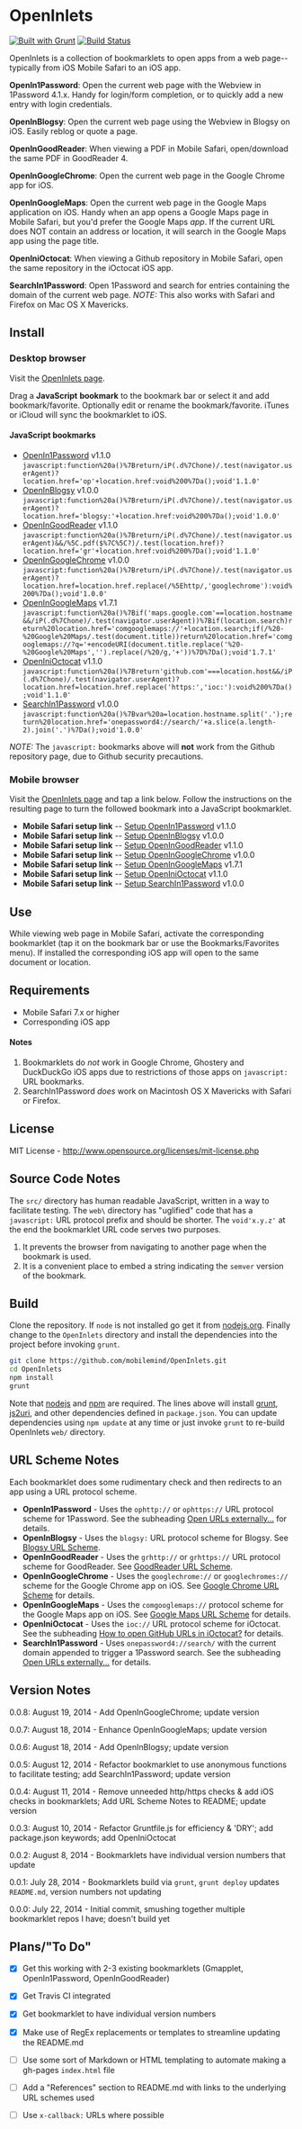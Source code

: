 # OpenInlets

[![Built with Grunt](https://cdn.gruntjs.com/builtwith.png)](http://gruntjs.com/)
[![Build Status](https://secure.travis-ci.org/mobilemind/OpenInlets.png?branch=master)](http://travis-ci.org/mobilemind/OpenInlets)

OpenInlets is a collection of bookmarklets to open apps from a web page-- typically from iOS Mobile
Safari to an iOS app.

__OpenIn1Password__: Open the current web page with the Webview in 1Password 4.1.x. Handy for
login/form completion, or to quickly add a new entry with login credentials.

__OpenInBlogsy__: Open the current web page using the Webview in Blogsy on iOS. Easily reblog or
quote a page.

__OpenInGoodReader__: When viewing a PDF in Mobile Safari, open/download the same PDF in
GoodReader 4.

__OpenInGoogleChrome__: Open the current web page in the Google Chrome app for iOS.

__OpenInGoogleMaps__: Open the current web page in the Google Maps application on iOS. Handy
when an app opens a Google Maps page in Mobile Safari, but you'd prefer the Google Maps _app_.
If the current URL does NOT contain an address or location, it will search in the Google Maps app
using the page title.

__OpenIniOctocat__: When viewing a Github repository in Mobile Safari, open the same repository in the
iOctocat iOS app.

__SearchIn1Password__: Open 1Password and search for entries containing the domain of the current
web page.
_NOTE:_ This also works with Safari and Firefox on Mac OS X Mavericks.


## Install
### Desktop browser
Visit the [OpenInlets page].

Drag a __JavaScript__ __bookmark__ to the bookmark bar or select it and add bookmark/favorite. Optionally
edit or rename the bookmark/favorite. iTunes or iCloud will sync the bookmarklet to iOS.

#### JavaScript bookmarks
+ [OpenIn1Password] v1.1.0 `javascript:function%20a()%7Breturn/iP(.d%7Chone)/.test(navigator.userAgent)?location.href='op'+location.href:void%200%7Da();void'1.1.0'`
+ [OpenInBlogsy] v1.0.0 `javascript:function%20a()%7Breturn/iP(.d%7Chone)/.test(navigator.userAgent)?location.href='blogsy:'+location.href:void%200%7Da();void'1.0.0'`
+ [OpenInGoodReader] v1.1.0 `javascript:function%20a()%7Breturn/iP(.d%7Chone)/.test(navigator.userAgent)&&/%5C.pdf($%7C%5C?)/.test(location.href)?location.href='gr'+location.href:void%200%7Da();void'1.1.0'`
+ [OpenInGoogleChrome] v1.0.0 `javascript:function%20a()%7Breturn/iP(.d%7Chone)/.test(navigator.userAgent)?location.href=location.href.replace(/%5Ehttp/,'googlechrome'):void%200%7Da();void'1.0.0'`
+ [OpenInGoogleMaps] v1.7.1 `javascript:function%20a()%7Bif('maps.google.com'==location.hostname&&/iP(.d%7Chone)/.test(navigator.userAgent))%7Bif(location.search)return%20location.href='comgooglemaps://'+location.search;if(/%20-%20Google%20Maps/.test(document.title))return%20location.href='comgooglemaps://?q='+encodeURI(document.title.replace('%20-%20Google%20Maps','').replace(/%20/g,'+'))%7D%7Da();void'1.7.1'`
+ [OpenIniOctocat] v1.1.0 `javascript:function%20a()%7Breturn'github.com'===location.host&&/iP(.d%7Chone)/.test(navigator.userAgent)?location.href=location.href.replace('https:','ioc:'):void%200%7Da();void'1.1.0'`
+ [SearchIn1Password] v1.0.0 `javascript:function%20a()%7Bvar%20a=location.hostname.split('.');return%20location.href='onepassword4://search/'+a.slice(a.length-2).join('.')%7Da();void'1.0.0'`

_NOTE:_ The `javascript:` bookmarks above will __not__ work from the Github repository page, due to
Github security precautions.

### Mobile browser
Visit the [OpenInlets page] and tap a link below. Follow the instructions on the resulting page to turn
the followed bookmark into a JavaScript bookmarklet.

+ **Mobile Safari setup link** -- [Setup OpenIn1Password] v1.1.0
+ **Mobile Safari setup link** -- [Setup OpenInBlogsy] v1.0.0
+ **Mobile Safari setup link** -- [Setup OpenInGoodReader] v1.1.0
+ **Mobile Safari setup link** -- [Setup OpenInGoogleChrome] v1.0.0
+ **Mobile Safari setup link** -- [Setup OpenInGoogleMaps] v1.7.1
+ **Mobile Safari setup link** -- [Setup OpenIniOctocat] v1.1.0
+ **Mobile Safari setup link** -- [Setup SearchIn1Password] v1.0.0

## Use
While viewing web page in Mobile Safari, activate the corresponding bookmarklet (tap it on the
bookmark bar or use the Bookmarks/Favorites menu). If installed the corresponding iOS app will open to
the same document or location.

## Requirements
* Mobile Safari 7.x or higher
* Corresponding iOS app

#### Notes
1. Bookmarklets do _not_ work in Google Chrome, Ghostery and DuckDuckGo iOS apps due to
restrictions of those apps on `javascript:` URL bookmarks.
2. SearchIn1Password _does_ work on Macintosh OS X Mavericks with Safari or Firefox.

## License
MIT License - <http://www.opensource.org/licenses/mit-license.php>

## Source Code Notes

The `src/` directory has human readable JavaScript, written in a way to facilitate testing. The `web\`
directory has "uglified" code that has a `javascript:` URL protocol prefix and should be shorter.
The `void'x.y.z'` at the end the bookmarklet URL code serves two purposes.

1. It prevents the browser from navigating to another page when the bookmark is used.
2. It is a convenient place to embed a string indicating the `semver` version of the bookmark.

## Build
Clone the repository. If `node` is not installed go get it from [nodejs.org][nodejs]. Finally change to the
`OpenInlets` directory and install the dependencies into the project before invoking `grunt`.
```bash
git clone https://github.com/mobilemind/OpenInlets.git
cd OpenInlets
npm install
grunt
```

Note that [nodejs] and [npm] are required. The lines above will install [grunt], [js2uri], and other
dependencies defined in `package.json`. You can update dependencies using `npm update` at any time
or just invoke `grunt` to re-build OpenInlets `web/` directory.

## URL Scheme Notes
Each bookmarklet does some rudimentary check and then redirects to an app using a URL protocol
scheme.

* **OpenIn1Password** - Uses the `ophttp://` or `ophttps://` URL protocol scheme for 1Password.
See the subheading [Open URLs externally...][1Password URL Scheme] for details.
* **OpenInBlogsy** - Uses the `blogsy:` URL protocol scheme for Blogsy. See [Blogsy URL Scheme].
* **OpenInGoodReader** - Uses the `grhttp://` or `grhttps://` URL protocol scheme for
GoodReader. See [GoodReader URL Scheme].
* **OpenInGoogleChrome** - Uses the `googlechrome://` or `googlechromes://` scheme for the
Google Chrome app on iOS. See [Google Chrome URL Scheme] for details.
* **OpenInGoogleMaps** - Uses the `comgooglemaps://` protocol scheme for the Google Maps app
on iOS. See [Google Maps URL Scheme] for details.
* **OpenIniOctocat** - Uses the `ioc://` URL protocol scheme for iOctocat. See the subheading
[How to open GitHub URLs in iOctocat?][iOctocat URL Scheme] for details.
* **SearchIn1Password** - Uses `onepassword4://search/` with the current domain appended to
trigger a 1Password search. See the subheading [Open URLs externally...][1Password URL Scheme] for details.


## Version Notes
0.0.8: August 19, 2014 - Add OpenInGoogleChrome; update version

0.0.7: August 18, 2014 - Enhance OpenInGoogleMaps; update version

0.0.6: August 18, 2014 - Add OpenInBlogsy; update version

0.0.5: August 12, 2014 - Refactor bookmarklet to use anonymous functions to facilitate testing; add SearchIn1Password; update version

0.0.4: August 11, 2014 - Remove unneeded http/https checks & add iOS checks in bookmarklets; Add URL Scheme Notes to README; update version

0.0.3: August 10, 2014 - Refactor Gruntfile.js for efficiency & 'DRY'; add package.json keywords; add OpenIniOctocat

0.0.2: August 8, 2014 - Bookmarklets have individual version numbers that update

0.0.1: July 28, 2014 - Bookmarklets build via `grunt`, `grunt deploy` updates `README.md`, version numbers not updating

0.0.0: July 22, 2014 - Initial commit, smushing together multiple bookmarklet repos I have; doesn't build yet

## Plans/"To Do"
- [X] Get this working with 2-3 existing bookmarklets (Gmapplet, OpenIn1Password, OpenInGoodReader)
- [X] Get Travis CI integrated
- [X] Get bookmarklet to have individual version numbers
- [X] Make use of RegEx replacements or templates to streamline updating the README.md
- [ ] Use some sort of Markdown or HTML templating to automate making a gh-pages `index.html` file
- [ ] Add a "References" section to README.md with links to the underlying URL schemes used
- [ ] Use `x-callback:` URLs where possible


<!--- JavaScript links -->
[OpenIn1Password]: javascript:function%20a()%7Breturn/iP(.d%7Chone)/.test(navigator.userAgent)?location.href='op'+location.href:void%200%7Da();void'1.1.0' "OpenIn1Password"
[OpenInBlogsy]: javascript:function%20a()%7Breturn/iP(.d%7Chone)/.test(navigator.userAgent)?location.href='blogsy:'+location.href:void%200%7Da();void'1.0.0' "OpenInBlogsy"
[OpenInGoodReader]: javascript:function%20a()%7Breturn/iP(.d%7Chone)/.test(navigator.userAgent)&&/%5C.pdf($%7C%5C?)/.test(location.href)?location.href='gr'+location.href:void%200%7Da();void'1.1.0' "OpenInGoodReader"
[OpenInGoogleChrome]: javascript:function%20a()%7Breturn/iP(.d%7Chone)/.test(navigator.userAgent)?location.href=location.href.replace(/%5Ehttp/,'googlechrome'):void%200%7Da();void'1.0.0' "OpenInGoogleChrome"
[OpenInGoogleMaps]: javascript:function%20a()%7Bif('maps.google.com'==location.hostname&&/iP(.d%7Chone)/.test(navigator.userAgent))%7Bif(location.search)return%20location.href='comgooglemaps://'+location.search;if(/%20-%20Google%20Maps/.test(document.title))return%20location.href='comgooglemaps://?q='+encodeURI(document.title.replace('%20-%20Google%20Maps','').replace(/%20/g,'+'))%7D%7Da();void'1.7.1' "OpenInGoogleMaps"
[OpenIniOctocat]: javascript:function%20a()%7Breturn'github.com'===location.host&&/iP(.d%7Chone)/.test(navigator.userAgent)?location.href=location.href.replace('https:','ioc:'):void%200%7Da();void'1.1.0' "OpenIniOctocat"
[SearchIn1Password]: javascript:function%20a()%7Bvar%20a=location.hostname.split('.');return%20location.href='onepassword4://search/'+a.slice(a.length-2).join('.')%7Da();void'1.0.0' "SearchIn1Password"
<!--- Setup links -->
[Setup OpenIn1Password]: http://mmind.me/_?javascript:function%20a()%7Breturn/iP(.d%7Chone)/.test(navigator.userAgent)?location.href='op'+location.href:void%200%7Da();void'1.1.0' "Setup OpenIn1Password"
[Setup OpenInBlogsy]: http://mmind.me/_?javascript:function%20a()%7Breturn/iP(.d%7Chone)/.test(navigator.userAgent)?location.href='blogsy:'+location.href:void%200%7Da();void'1.0.0' "Setup OpenInBlogsy"
[Setup OpenInGoodReader]: http://mmind.me/_?javascript:function%20a()%7Breturn/iP(.d%7Chone)/.test(navigator.userAgent)&&/%5C.pdf($%7C%5C?)/.test(location.href)?location.href='gr'+location.href:void%200%7Da();void'1.1.0' "Setup OpenInGoodReader"
[Setup OpenInGoogleChrome]: http://mmind.me/_?javascript:function%20a()%7Breturn/iP(.d%7Chone)/.test(navigator.userAgent)?location.href=location.href.replace(/%5Ehttp/,'googlechrome'):void%200%7Da();void'1.0.0' "Setup OpenInGoogleChrome"
[Setup OpenInGoogleMaps]: http://mmind.me/_?javascript:function%20a()%7Bif('maps.google.com'==location.hostname&&/iP(.d%7Chone)/.test(navigator.userAgent))%7Bif(location.search)return%20location.href='comgooglemaps://'+location.search;if(/%20-%20Google%20Maps/.test(document.title))return%20location.href='comgooglemaps://?q='+encodeURI(document.title.replace('%20-%20Google%20Maps','').replace(/%20/g,'+'))%7D%7Da();void'1.7.1' "Setup OpenInGoogleMaps"
[Setup OpenIniOctocat]: http://mmind.me/_?javascript:function%20a()%7Breturn'github.com'===location.host&&/iP(.d%7Chone)/.test(navigator.userAgent)?location.href=location.href.replace('https:','ioc:'):void%200%7Da();void'1.1.0' "Setup OpenIniOctocat"
[Setup SearchIn1Password]: http://mmind.me/_?javascript:function%20a()%7Bvar%20a=location.hostname.split('.');return%20location.href='onepassword4://search/'+a.slice(a.length-2).join('.')%7Da();void'1.0.0' "Setup SearchIn1Password"
<!-- Reference links -->
[nodejs]: http://nodejs.org/
[npm]: https://npmjs.org/
[grunt]: http://gruntjs.com/
[js2uri]: https://npmjs.org/package/js2uri
[OpenInlets page]: http://mobilemind.github.io/OpenInlets/
[1Password URL Scheme]: http://blog.agilebits.com/2013/01/24/developers-heres-how-to-add-a-little-1password-to-your-ios-apps/ "Agile Bits: 1Password URL Scheme"
[Blogsy URL Scheme]: http://blogsyapp.com/developers/ "Blogsy URL Scheme"
[GoodReader URL Scheme]: http://www.goodreader.com/gr-man-howto.html#ghttp "GoodReader:How do I save a file from Safari to GoodReader?"
[Google Chrome URL Scheme]: https://developer.chrome.com/multidevice/ios/links/ "Opening links in Chrome for iOS"
[Google Maps URL Scheme]: https://developers.google.com/maps/documentation/ios/urlscheme "Google Developers:Google Maps URL Scheme"
[iOctocat URL Scheme]: http://ioctocat.com/faq/ "iOctocat FAQs - How to open GitHub URLs in iOctocat?"
